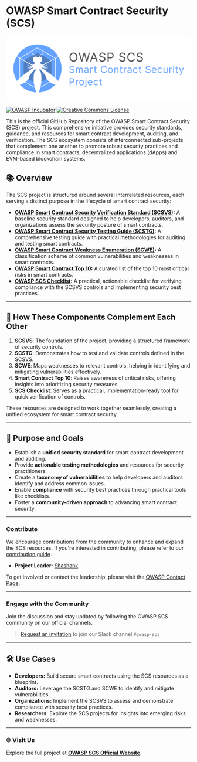 # OWASP Smart Contract Security (SCS)

<img src="./cover.png" width="700px">


[![OWASP Incubator](https://img.shields.io/badge/owasp-incubator-blue.svg)](https://owasp.org/www-project-smart-contract-security-verification-standard)
[![Creative Commons License](https://img.shields.io/github/license/OWASP/owasp-mastg)](https://creativecommons.org/licenses/by-sa/4.0/ "CC BY-SA 4.0")


This is the official GitHub Repository of the OWASP Smart Contract Security (SCS) project. This comprehensive initiative provides security standards, guidance, and resources for smart contract development, auditing, and verification. The SCS ecosystem consists of interconnected sub-projects that complement one another to promote robust security practices and compliance in smart contracts, decentralized applications (dApps) and EVM-based blockchain systems.


## 📚 **Overview**

The SCS project is structured around several interrelated resources, each serving a distinct purpose in the lifecycle of smart contract security:

- **[OWASP Smart Contract Security Verification Standard (SCSVS)](https://scs.owasp.org/SCSVS):** A baseline security standard designed to help developers, auditors, and organizations assess the security posture of smart contracts.
- **[OWASP Smart Contract Security Testing Guide (SCSTG)](https://scs.owasp.org/SCSTG):** A comprehensive testing guide with practical methodologies for auditing and testing smart contracts.
- **[OWASP Smart Contract Weakness Enumeration (SCWE)](https://scs.owasp.org/SCWE):** A classification scheme of common vulnerabilities and weaknesses in smart contracts.
- **[OWASP Smart Contract Top 10](https://scs.owasp.org/sctop10):** A curated list of the top 10 most critical risks in smart contracts.
- **[OWASP SCS Checklist](https://scs.owasp.org/checklists):** A practical, actionable checklist for verifying compliance with the SCSVS controls and implementing security best practices.

---

## 🔗 **How These Components Complement Each Other**

1. **SCSVS**: The foundation of the project, providing a structured framework of security controls.
2. **SCSTG**: Demonstrates how to test and validate controls defined in the SCSVS.
3. **SCWE**: Maps weaknesses to relevant controls, helping in identifying and mitigating vulnerabilities effectively.
4. **Smart Contract Top 10**: Raises awareness of critical risks, offering insights into prioritizing security measures.
5. **SCS Checklist**: Serves as a practical, implementation-ready tool for quick verification of controls.

These resources are designed to work together seamlessly, creating a unified ecosystem for smart contract security.

---

## 🎯 **Purpose and Goals**

- Establish a **unified security standard** for smart contract development and auditing.
- Provide **actionable testing methodologies** and resources for security practitioners.
- Create a **taxonomy of vulnerabilities** to help developers and auditors identify and address common issues.
- Enable **compliance** with security best practices through practical tools like checklists.
- Foster a **community-driven approach** to advancing smart contract security.

---

### **Contribute**
We encourage contributions from the community to enhance and expand the SCS resources. If you're interested in contributing, please refer to our [contribution guide](https://scs.owasp.org/contributing).

- **Project Leader:** [Shashank](https://www.linkedin.com/in/shashank-in/).


To get involved or contact the leadership, please visit the [OWASP Contact Page](https://scs.owasp.org/contact/).

---
### **Engage with the Community**
Join the discussion and stay updated by following the OWASP SCS community on our official channels.

> [Request an invitation](https://owasp.slack.com/archives/C07MNDE6TPZ) to join our Slack channel `#owasp-scs`

---

## 🛠️ **Use Cases**

- **Developers:** Build secure smart contracts using the SCS resources as a blueprint.
- **Auditors:** Leverage the SCSTG and SCWE to identify and mitigate vulnerabilities.
- **Organizations:** Implement the SCSVS to assess and demonstrate compliance with security best practices.
- **Researchers:** Explore the SCS projects for insights into emerging risks and weaknesses.

---

### 🌐 **Visit Us**

Explore the full project at **[OWASP SCS Official Website](https://scs.owasp.org)**.
